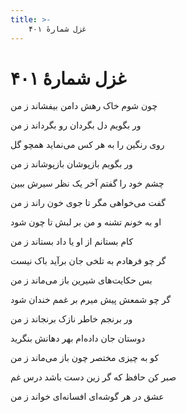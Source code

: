 ```yaml
---
title: >-
    غزل شمارهٔ ۴۰۱
---
```

# غزل شمارهٔ ۴۰۱

<div class="b" id="bn1"><div class="m1"><p>چون شوم خاک رهش دامن بیفشاند ز من</p></div>
<div class="m2"><p>ور بگویم دل بگردان رو بگرداند ز من</p></div></div>
<div class="b" id="bn2"><div class="m1"><p>روی رنگین را به هر کس می‌نماید همچو گل</p></div>
<div class="m2"><p>ور بگویم بازپوشان بازپوشاند ز من</p></div></div>
<div class="b" id="bn3"><div class="m1"><p>چشم خود را گفتم آخر یک نظر سیرش ببین</p></div>
<div class="m2"><p>گفت می‌خواهی مگر تا جوی خون راند ز من</p></div></div>
<div class="b" id="bn4"><div class="m1"><p>او به خونم تشنه و من بر لبش تا چون شود</p></div>
<div class="m2"><p>کام بستانم از او یا داد بستاند ز من</p></div></div>
<div class="b" id="bn5"><div class="m1"><p>گر چو فرهادم به تلخی جان برآید باک نیست</p></div>
<div class="m2"><p>بس حکایت‌های شیرین باز می‌ماند ز من</p></div></div>
<div class="b" id="bn6"><div class="m1"><p>گر چو شمعش پیش میرم بر غمم خندان شود</p></div>
<div class="m2"><p>ور برنجم خاطر نازک برنجاند ز من</p></div></div>
<div class="b" id="bn7"><div class="m1"><p>دوستان جان داده‌ام بهر دهانش بنگرید</p></div>
<div class="m2"><p>کو به چیزی مختصر چون باز می‌ماند ز من</p></div></div>
<div class="b" id="bn8"><div class="m1"><p>صبر کن حافظ که گر زین دست باشد درس غم</p></div>
<div class="m2"><p>عشق در هر گوشه‌ای افسانه‌ای خواند ز من</p></div></div>
